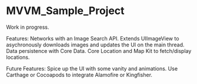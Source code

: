 # MVVM_Sample_Project

Work in progress.

Features:
Networks with an Image Search API.
Extends UIImageView to asychronously downloads images and updates the UI on the main thread.
Data persistence with Core Data.
Core Location and Map Kit to fetch/display locations.

Future Features:
Spice up the UI with some vanity and animations.
Use Carthage or Cocoapods to integrate Alamofire or Kingfisher.

